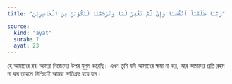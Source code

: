 ```yaml
---
title: "رَبَّنَا ظَلَمْنَآ اَنْفُسَنَا وَإِنْ لَّمْ تَغْفِرْ لَنَا وَتَرْحَمْنَا لَنَكُوْنَنَّ مِنَ الْخَاسِرِيْنَ"

source:
  kind: "ayat"
  surah: 7
  ayat: 23
---
```


হে আমাদের রব! আমরা নিজেদের উপর যুলুম করেছি। এখন তুমি যদি আমাদের ক্ষমা না কর, আর আমাদের প্রতি রহম না কর তাহলে নিশ্চিতই আমরা ক্ষতিগ্রস্ত হয়ে যাব।
